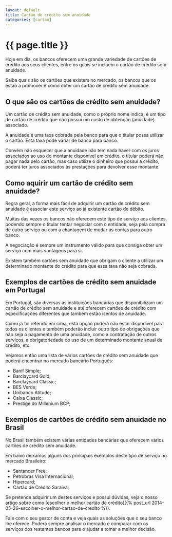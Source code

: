 ```yaml
---
layout: default
title: Cartão de crédito sem anuidade
categories: [cartao]
---
```


# {{ page.title }}

Hoje em dia, os bancos oferecem uma grande variedade de cartões de crédito aos seus clientes, entre os quais se incluem o cartão de crédito sem anuidade.

Saiba quais são os cartões que existem no mercado, os bancos que os estão a promover e como obter um cartão de crédito sem anuidade.

## O que são os cartões de crédito sem anuidade?

Um cartão de crédito sem anuidade, como o próprio nome indica, é um tipo de cartão de crédito que não possui um custo de obtenção (anuidade) associado.

A anuidade é uma taxa cobrada pela banco para que o titular possa utilizar o cartão. Esta taxa pode variar de banco para banco.

Convém não esquecer que a anuidade não tem nada haver com os juros associados ao uso do montante disponível em crédito, o titular poderá não pagar nada pelo cartão, mas caso utilize o dinheiro que possui a crédito, poderá ter juros associados às prestações para devolver esse montante.

## Como aquirir um cartão de crédito sem anuidade?

Regra geral, a forma mais fácil de adquirir um cartão de crédito sem anuidade é associar este serviço ao já existente cartão de débito.

Muitas das vezes os bancos não oferecem este tipo de serviço aos clientes, podendo sempre o titular tentar negociar com o entidade, seja pela compra de outro serviço ou com a chantagem de mudar as contas para outro banco.

A negociação é sempre um instrumento válido para que consiga obter um serviço com mais vantagens para si.

Existem também cartões sem anuidade que obrigam o cliente a utilizar um determinado montante do crédito para que essa taxa não seja cobrada.

## Exemplos de cartões de crédito sem anuidade em Portugal

Em Portugal, são diversas as instituições bancárias que disponibilizam um cartão de crédito sem anuidade e até oferecem cartões de crédito com especificações diferentes que também estão isentos de anuidade.

Como já foi referido em cima, esta opção poderá não estar disponível para todos os clientes e também poderão incluir outro tipo de obrigações que não seja o pagamento de uma anuidade, como a contratação de outros serviços, a obrigatoriedade do uso de um determinado montante anual de crédito, etc.

Vejamos então uma lista de vários cartões de crédito sem anuidade que poderá encontrar no mercado bancário Português:

* Banif Simple;
* Barclaycard Gold;
* Barclaycard Classic;
* BES Verde;
* Unibanco Atitude;
* Caixa Classic;
* Prestige do Millenium BCP;

## Exemplos de cartões de crédito sem anuidade no Brasil

No Brasil também existem várias entidades bancárias que oferecem vários cartões de crédito sem anuidade.

Em baixo deixamos alguns dos principais exemplos deste tipo de serviço no mercado Brasileiro:

* Santander Free;
* Petrobras Visa Internacional;
* Hipercard;
* Cartão de Crédito Saraiva;

Se pretende adquirir um destes serviços e possui dúvidas, veja o nosso artigo sobre como [escolher o melhor cartão de crédito]({% post_url 2014-05-26-escolher-o-melhor-cartao-de-credito %}).

Fale com o seu gestor de conta e veja quais as soluções que o seu banco lhe oferece. Poderá sempre analisar o mercado e comparar com os serviços dos restantes bancos para o ajudar a tomar a melhor decisão.
